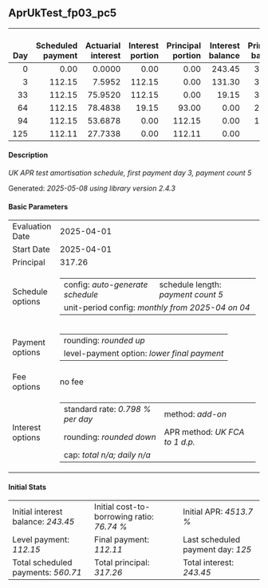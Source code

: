 <h2>AprUkTest_fp03_pc5</h2>
<table>
    <thead style="vertical-align: bottom;">
        <th style="text-align: right;">Day</th>
        <th style="text-align: right;">Scheduled payment</th>
        <th style="text-align: right;">Actuarial interest</th>
        <th style="text-align: right;">Interest portion</th>
        <th style="text-align: right;">Principal portion</th>
        <th style="text-align: right;">Interest balance</th>
        <th style="text-align: right;">Principal balance</th>
        <th style="text-align: right;">Total actuarial interest</th>
        <th style="text-align: right;">Total interest</th>
        <th style="text-align: right;">Total principal</th>
    </thead>
    <tr style="text-align: right;">
        <td class="ci00">0</td>
        <td class="ci01" style="white-space: nowrap;">0.00</td>
        <td class="ci02">0.0000</td>
        <td class="ci03">0.00</td>
        <td class="ci04">0.00</td>
        <td class="ci05">243.45</td>
        <td class="ci06">317.26</td>
        <td class="ci07">0.0000</td>
        <td class="ci08">0.00</td>
        <td class="ci09">0.00</td>
    </tr>
    <tr style="text-align: right;">
        <td class="ci00">3</td>
        <td class="ci01" style="white-space: nowrap;">112.15</td>
        <td class="ci02">7.5952</td>
        <td class="ci03">112.15</td>
        <td class="ci04">0.00</td>
        <td class="ci05">131.30</td>
        <td class="ci06">317.26</td>
        <td class="ci07">7.5952</td>
        <td class="ci08">112.15</td>
        <td class="ci09">0.00</td>
    </tr>
    <tr style="text-align: right;">
        <td class="ci00">33</td>
        <td class="ci01" style="white-space: nowrap;">112.15</td>
        <td class="ci02">75.9520</td>
        <td class="ci03">112.15</td>
        <td class="ci04">0.00</td>
        <td class="ci05">19.15</td>
        <td class="ci06">317.26</td>
        <td class="ci07">83.5472</td>
        <td class="ci08">224.30</td>
        <td class="ci09">0.00</td>
    </tr>
    <tr style="text-align: right;">
        <td class="ci00">64</td>
        <td class="ci01" style="white-space: nowrap;">112.15</td>
        <td class="ci02">78.4838</td>
        <td class="ci03">19.15</td>
        <td class="ci04">93.00</td>
        <td class="ci05">0.00</td>
        <td class="ci06">224.26</td>
        <td class="ci07">162.0310</td>
        <td class="ci08">243.45</td>
        <td class="ci09">93.00</td>
    </tr>
    <tr style="text-align: right;">
        <td class="ci00">94</td>
        <td class="ci01" style="white-space: nowrap;">112.15</td>
        <td class="ci02">53.6878</td>
        <td class="ci03">0.00</td>
        <td class="ci04">112.15</td>
        <td class="ci05">0.00</td>
        <td class="ci06">112.11</td>
        <td class="ci07">215.7189</td>
        <td class="ci08">243.45</td>
        <td class="ci09">205.15</td>
    </tr>
    <tr style="text-align: right;">
        <td class="ci00">125</td>
        <td class="ci01" style="white-space: nowrap;">112.11</td>
        <td class="ci02">27.7338</td>
        <td class="ci03">0.00</td>
        <td class="ci04">112.11</td>
        <td class="ci05">0.00</td>
        <td class="ci06">0.00</td>
        <td class="ci07">243.4526</td>
        <td class="ci08">243.45</td>
        <td class="ci09">317.26</td>
    </tr>
</table>
<h4>Description</h4>
<p><i>UK APR test amortisation schedule, first payment day 3, payment count 5</i></p>
<p>Generated: <i>2025-05-08 using library version 2.4.3</i></p>
<h4>Basic Parameters</h4>
<table>
    <tr>
        <td>Evaluation Date</td>
        <td>2025-04-01</td>
    </tr>
    <tr>
        <td>Start Date</td>
        <td>2025-04-01</td>
    </tr>
    <tr>
        <td>Principal</td>
        <td>317.26</td>
    </tr>
    <tr>
        <td>Schedule options</td>
        <td>
            <table>
                <tr>
                    <td>config: <i>auto-generate schedule</i></td>
                    <td>schedule length: <i><i>payment count</i> 5</i></td>
                </tr>
                <tr>
                    <td colspan="2" style="white-space: nowrap;">unit-period config: <i>monthly from 2025-04 on 04</i></td>
                </tr>
            </table>
        </td>
    </tr>
    <tr>
        <td>Payment options</td>
        <td>
            <table>
                <tr>
                    <td>rounding: <i>rounded up</i></td>
                </tr>
                <tr>
                    <td>level-payment option: <i>lower&nbsp;final&nbsp;payment</i></td>
                </tr>
            </table>
        </td>
    </tr>
    <tr>
        <td>Fee options</td>
        <td>no fee
        </td>
    </tr>
    <tr>
        <td>Interest options</td>
        <td>
            <table>
                <tr>
                    <td>standard rate: <i>0.798 % per day</i></td>
                    <td>method: <i>add-on</i></td>
                </tr>
                <tr>
                    <td>rounding: <i>rounded down</i></td>
                    <td>APR method: <i>UK FCA to 1 d.p.</i></td>
                </tr>
                <tr>
                    <td colspan="2">cap: <i>total <i>n/a</i>; daily <i>n/a</i></td>
                </tr>
            </table>
        </td>
    </tr>
</table>
<h4>Initial Stats</h4>
<table>
    <tr>
        <td>Initial interest balance: <i>243.45</i></td>
        <td>Initial cost-to-borrowing ratio: <i>76.74 %</i></td>
        <td>Initial APR: <i>4513.7 %</i></td>
    </tr>
    <tr>
        <td>Level payment: <i>112.15</i></td>
        <td>Final payment: <i>112.11</i></td>
        <td>Last scheduled payment day: <i>125</i></td>
    </tr>
    <tr>
        <td>Total scheduled payments: <i>560.71</i></td>
        <td>Total principal: <i>317.26</i></td>
        <td>Total interest: <i>243.45</i></td>
    </tr>
</table>